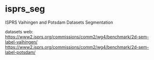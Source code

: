 # isprs_seg
ISPRS Vaihingen and Potsdam Datasets Segmentation

datasets web: 
https://www2.isprs.org/commissions/comm2/wg4/benchmark/2d-sem-label-vaihingen/
https://www2.isprs.org/commissions/comm2/wg4/benchmark/2d-sem-label-potsdam/

